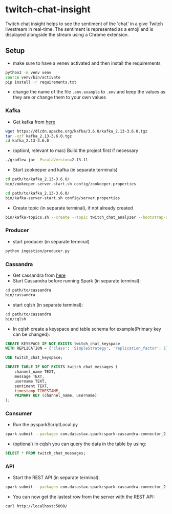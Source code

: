# twitch-chat-insight
Twitch chat insight helps to see the sentiment of the 'chat' in a give Twitch livestream in real-time. The sentiment is represented as a emoji and is displayed alongside the stream using a Chrome extension.

## Setup

<!-- ### AstraPy Requirements

```bash
pip install astrapy

pip install appengine-python-standard
``` -->
* make sure to have a venev activated and then install the requirements

```bash
python3 -m venv venv
source venv/bin/activate
pip install -r requirements.txt
```

* change the name of the file `.env.example` to `.env` and keep the values as they are or change them to your own values

### Kafka

* Get kafka from [here](https://kafka.apache.org/downloads)

```bash
wget https://dlcdn.apache.org/kafka/3.6.0/kafka_2.13-3.6.0.tgz
tar -xzf kafka_2.13-3.6.0.tgz
cd kafka_2.13-3.6.0
```

* (optionl, relevant to mac) Build the project first if necessary

```bash
./gradlew jar -PscalaVersion=2.13.11
```

* Start zookeeper and kafka (in separate terminals)

```bash
cd path/to/kafka_2.13-3.6.0/
bin/zookeeper-server-start.sh config/zookeeper.properties
```

```bash
cd path/to/kafka_2.13-3.6.0/
bin/kafka-server-start.sh config/server.properties
```

* Create topic (in separate terminal), if not already created

```bash
bin/kafka-topics.sh --create --topic twitch_chat_analyzer --bootstrap-server localhost:9092
```

### Producer

* start producer (in separate terminal)

```bash
python ingestion/producer.py
```

<!-- ### (optional) Consumer

* start consumer (in separate terminal)

```bash
python ingestion/consumer.py
``` -->

<!-- ### Spark

* Start Spark (in separate terminal)

```bash
spark-submit --packages org.apache.spark:spark-sql-kafka-0-10_2.12:3.5.0 /path/to/project/inference/pysparkScript.py 
``` -->

### Cassandra

* Get cassandra from [here](https://cassandra.apache.org/download/)
* Start Cassandra before running Spark (in separate terminal):

```bash
cd path/to/cassandra
bin/cassandra
```

* start cqlsh (in separate terminal):

```bash
cd path/to/cassandra
bin/cqlsh
```

* In cqlsh create a keyspace and table schema for example(Primary key can be changed):
  
```sql
CREATE KEYSPACE IF NOT EXISTS twitch_chat_keyspace
WITH REPLICATION = {'class': 'SimpleStrategy', 'replication_factor': 1};

USE twitch_chat_keyspace;

CREATE TABLE IF NOT EXISTS twitch_chat_messages (
    channel_name TEXT,
    message TEXT,
    username TEXT,
    sentiment TEXT,
    timestamp TIMESTAMP,
    PRIMARY KEY (channel_name, username)
); 
```

### Consumer

* Run the pysparkScriptLocal.py

```bash
spark-submit --packages com.datastax.spark:spark-cassandra-connector_2.12:3.4.0,org.apache.spark:spark-sql-kafka-0-10_2.12:3.5.0  ./processing/pysparkScriptLocal.py
```

* (optional) In cqlsh you can query the data in the table by using:

```sql
SELECT * FROM twitch_chat_messages; 
```

### API

* Start the REST API (in separate terminal):

```bash
spark-submit --packages com.datastax.spark:spark-cassandra-connector_2.12:3.4.0,org.apache.spark:spark-sql-kafka-0-10_2.12:3.5.0  ./flask/cassandra_rest_api.py
```

* You can now get the lastest row from the server with the REST API:

```bash
curl http://localhost:5000/
```
